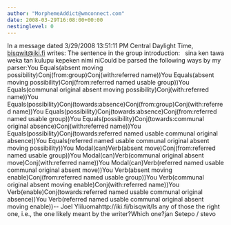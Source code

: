 ```yaml
---
author: "MorphemeAddict@wmconnect.com"
date: 2008-03-29T16:08:00+00:00
nestinglevel: 0
---
```

In a message dated 3/29/2008 13:51:11 PM Central Daylight Time, [bisqwit@iki.fi](mailto://bisqwit@iki.fi) writes:
The sentence in the group introduction:   sina ken tawa weka tan kulupu kepeken nimi niCould be parsed the following ways by my parser:You Equals(absent moving possibility)Conj(from:group)Conj(with:referred name))You Equals(absent moving possibility)Conj(from:referred named usable group))You Equals(communal original absent moving possibility)Conj(with:referred name))You Equals(possibility)Conj(towards:absence)Conj(from:group)Conj(with:referred name))You Equals(possibility)Conj(towards:absence)Conj(from:referred named usable group))You Equals(possibility)Conj(towards:communal original absence)Conj(with:referred name))You Equals(possibility)Conj(towards:referred named usable communal original absence))You Equals(referred named usable communal original absent moving possibility))You Modal(can)Verb(absent move)Conj(from:referred named usable group))You Modal(can)Verb(communal original absent move)Conj(with:referred name))You Modal(can)Verb(referred named usable communal original absent move))You Verb(absent moving enable)Conj(from:referred named usable group))You Verb(communal original absent moving enable)Conj(with:referred name))You Verb(enable)Conj(towards:referred named usable communal original absence))You Verb(referred named usable communal original absent moving enable))--
 Joel Yliluomahttp://iki.fi/bisqwit/Is any of those the right one, i.e., the one likely meant by the writer?Which one?jan Setepo / stevo